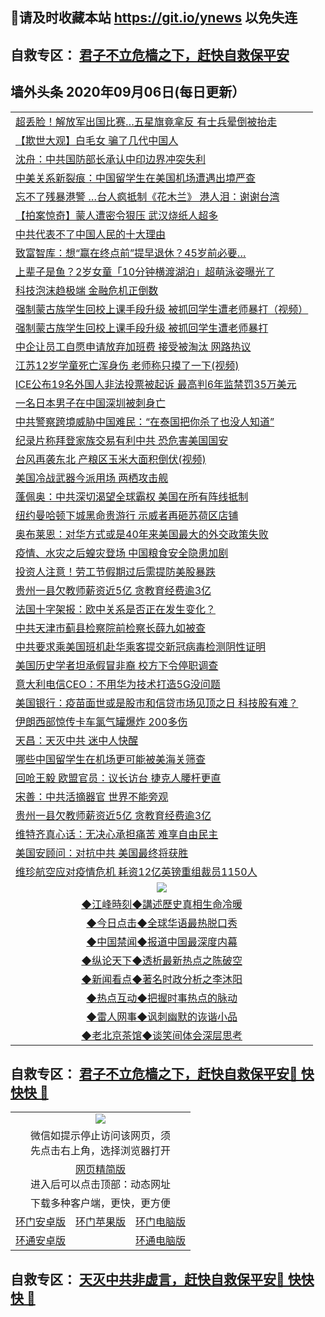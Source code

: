 ## 📩请及时收藏本站 https://git.io/ynews 以免失连</a>
## 自救专区： [君子不立危樯之下，赶快自救保平安 ](https://github.com/pwgy/td/blob/master/README.md)

## 墙外头条 2020年09月06日(每日更新）</a>

 <table>
<tr><td colspan="2" align="left"><a href="https://wkcfijod.xvhtf.cyou/?name=c1220536&key=krgexxuardvhjliu&from=gy2">超丢脸！解放军出国比赛…五星旗竟拿反 有士兵晕倒被抬走</a></td></tr>
<tr><td colspan="2" align="left"><a href="https://wkcfijod.xvhtf.cyou/?name=c1220508&key=krgexxuardvhjliu&from=gy2">【欺世大观】白毛女 骗了几代中国人</a></td></tr>
<tr><td colspan="2" align="left"><a href="https://wkcfijod.xvhtf.cyou/?name=c1220523&key=krgexxuardvhjliu&from=gy2">沈舟：中共国防部长承认中印边界冲突失利</a></td></tr>
<tr><td colspan="2" align="left"><a href="https://wkcfijod.xvhtf.cyou/?name=c1220509&key=krgexxuardvhjliu&from=gy2">中美关系新裂痕：中国留学生在美国机场遭遇出境严查</a></td></tr>
<tr><td colspan="2" align="left"><a href="https://wkcfijod.xvhtf.cyou/?name=c1220535&key=krgexxuardvhjliu&from=gy2">忘不了残暴港警 …台人疯抵制《花木兰》 港人泪：谢谢台湾</a></td></tr>
<tr><td colspan="2" align="left"><a href="https://wkcfijod.xvhtf.cyou/?name=c1220538&key=krgexxuardvhjliu&from=gy2">【拍案惊奇】蒙人遭密令狠压 武汉烧纸人超多</a></td></tr>
<tr><td colspan="2" align="left"><a href="https://wkcfijod.xvhtf.cyou/?name=c1220514&key=krgexxuardvhjliu&from=gy2">中共代表不了中国人民的十大理由</a></td></tr>
<tr><td colspan="2" align="left"><a href="https://wkcfijod.xvhtf.cyou/?name=c1220534&key=krgexxuardvhjliu&from=gy2">致富智库：想“赢在终点前”提早退休？45岁前必要…</a></td></tr>
<tr><td colspan="2" align="left"><a href="https://wkcfijod.xvhtf.cyou/?name=c1220546&key=krgexxuardvhjliu&from=gy2">上辈子是鱼？2岁女童「10分钟横渡湖泊」超萌泳姿曝光了</a></td></tr>
<tr><td colspan="2" align="left"><a href="https://wkcfijod.xvhtf.cyou/?name=c1220533&key=krgexxuardvhjliu&from=gy2">科技泡沫趋极端 金融危机正倒数</a></td></tr>
<tr><td colspan="2" align="left"><a href="https://wkcfijod.xvhtf.cyou/?name=c1220544&key=krgexxuardvhjliu&from=gy2">强制蒙古族学生回校上课手段升级  被抓回学生遭老师暴打（视频）</a></td></tr>
<tr><td colspan="2" align="left"><a href="https://wkcfijod.xvhtf.cyou/?name=c1220548&key=krgexxuardvhjliu&from=gy2">强制蒙古族学生回校上课手段升级 被抓回学生遭老师暴打</a></td></tr>
<tr><td colspan="2" align="left"><a href="https://wkcfijod.xvhtf.cyou/?name=c1220529&key=krgexxuardvhjliu&from=gy2">中企让员工自愿申请放弃加班费 接受被淘汰 网路热议</a></td></tr>
<tr><td colspan="2" align="left"><a href="https://wkcfijod.xvhtf.cyou/?name=c1220543&key=krgexxuardvhjliu&from=gy2">江苏12岁学童死亡浑身伤 老师称只摸了一下(视频)</a></td></tr>
<tr><td colspan="2" align="left"><a href="https://wkcfijod.xvhtf.cyou/?name=c1220550&key=krgexxuardvhjliu&from=gy2">ICE公布19名外国人非法投票被起诉 最高判6年监禁罚35万美元</a></td></tr>
<tr><td colspan="2" align="left"><a href="https://wkcfijod.xvhtf.cyou/?name=c1220525&key=krgexxuardvhjliu&from=gy2">一名日本男子在中国深圳被刺身亡</a></td></tr>
<tr><td colspan="2" align="left"><a href="https://wkcfijod.xvhtf.cyou/?name=c1220549&key=krgexxuardvhjliu&from=gy2">中共警察跨境威胁中国难民：“在泰国把你杀了也没人知道”</a></td></tr>
<tr><td colspan="2" align="left"><a href="https://wkcfijod.xvhtf.cyou/?name=c1220540&key=krgexxuardvhjliu&from=gy2">纪录片称拜登家族交易有利中共 恐危害美国国安</a></td></tr>
<tr><td colspan="2" align="left"><a href="https://wkcfijod.xvhtf.cyou/?name=c1220545&key=krgexxuardvhjliu&from=gy2">台风再袭东北 产粮区玉米大面积倒伏(视频)</a></td></tr>
<tr><td colspan="2" align="left"><a href="https://wkcfijod.xvhtf.cyou/?name=c1220507&key=krgexxuardvhjliu&from=gy2">美国冷战武器今派用场 两栖攻击舰</a></td></tr>
<tr><td colspan="2" align="left"><a href="https://wkcfijod.xvhtf.cyou/?name=c1220520&key=krgexxuardvhjliu&from=gy2">蓬佩奥：中共深切渴望全球霸权 美国在所有阵线抵制</a></td></tr>
<tr><td colspan="2" align="left"><a href="https://wkcfijod.xvhtf.cyou/?name=c1220539&key=krgexxuardvhjliu&from=gy2">纽约曼哈顿下城黑命贵游行 示威者再砸苏荷区店铺</a></td></tr>
<tr><td colspan="2" align="left"><a href="https://wkcfijod.xvhtf.cyou/?name=c1220518&key=krgexxuardvhjliu&from=gy2">奥布莱恩：对华方式或是40年来美国最大的外交政策失败</a></td></tr>
<tr><td colspan="2" align="left"><a href="https://wkcfijod.xvhtf.cyou/?name=c1220516&key=krgexxuardvhjliu&from=gy2">疫情、水灾之后蝗灾登场 中国粮食安全隐患加剧</a></td></tr>
<tr><td colspan="2" align="left"><a href="https://wkcfijod.xvhtf.cyou/?name=c1220527&key=krgexxuardvhjliu&from=gy2">投资人注意！劳工节假期过后需提防美股暴跌</a></td></tr>
<tr><td colspan="2" align="left"><a href="https://wkcfijod.xvhtf.cyou/?name=c1220526&key=krgexxuardvhjliu&from=gy2">贵州一县欠教师薪资近5亿 贪教育经费逾3亿</a></td></tr>
<tr><td colspan="2" align="left"><a href="https://wkcfijod.xvhtf.cyou/?name=c1220517&key=krgexxuardvhjliu&from=gy2">法国十字架报：欧中关系是否正在发生变化？</a></td></tr>
<tr><td colspan="2" align="left"><a href="https://wkcfijod.xvhtf.cyou/?name=c1220530&key=krgexxuardvhjliu&from=gy2">中共天津市蓟县检察院前检察长薛九如被查</a></td></tr>
<tr><td colspan="2" align="left"><a href="https://wkcfijod.xvhtf.cyou/?name=c1220519&key=krgexxuardvhjliu&from=gy2">中共要求乘美国班机赴华乘客提交新冠病毒检测阴性证明</a></td></tr>
<tr><td colspan="2" align="left"><a href="https://wkcfijod.xvhtf.cyou/?name=c1220528&key=krgexxuardvhjliu&from=gy2">美国历史学者坦承假冒非裔 校方下令停职调查</a></td></tr>
<tr><td colspan="2" align="left"><a href="https://wkcfijod.xvhtf.cyou/?name=c1220531&key=krgexxuardvhjliu&from=gy2">意大利电信CEO：不用华为技术打造5G没问题</a></td></tr>
<tr><td colspan="2" align="left"><a href="https://wkcfijod.xvhtf.cyou/?name=c1220532&key=krgexxuardvhjliu&from=gy2">美国银行：疫苗面世或是股市和信贷市场见顶之日 科技股有难？</a></td></tr>
<tr><td colspan="2" align="left"><a href="https://wkcfijod.xvhtf.cyou/?name=c1220524&key=krgexxuardvhjliu&from=gy2">伊朗西部惊传卡车氯气罐爆炸 200多伤</a></td></tr>
<tr><td colspan="2" align="left"><a href="https://wkcfijod.xvhtf.cyou/?name=c1220515&key=krgexxuardvhjliu&from=gy2">天昌：天灭中共 迷中人快醒</a></td></tr>
<tr><td colspan="2" align="left"><a href="https://wkcfijod.xvhtf.cyou/?name=c1220522&key=krgexxuardvhjliu&from=gy2">哪些中国留学生在机场更可能被美海关筛查</a></td></tr>
<tr><td colspan="2" align="left"><a href="https://wkcfijod.xvhtf.cyou/?name=c1220541&key=krgexxuardvhjliu&from=gy2">回呛王毅 欧盟官员：议长访台 捷克人腰杆更直</a></td></tr>
<tr><td colspan="2" align="left"><a href="https://wkcfijod.xvhtf.cyou/?name=c1220513&key=krgexxuardvhjliu&from=gy2">宋善：中共活摘器官 世界不能旁观</a></td></tr>
<tr><td colspan="2" align="left"><a href="https://wkcfijod.xvhtf.cyou/?name=c1220512&key=krgexxuardvhjliu&from=gy2">贵州一县欠教师薪资近5亿 贪教育经费逾3亿</a></td></tr>
<tr><td colspan="2" align="left"><a href="https://wkcfijod.xvhtf.cyou/?name=c1220542&key=krgexxuardvhjliu&from=gy2">维特齐真心话：无决心承担痛苦 难享自由民主</a></td></tr>
<tr><td colspan="2" align="left"><a href="https://wkcfijod.xvhtf.cyou/?name=c1220537&key=krgexxuardvhjliu&from=gy2">美国安顾问：对抗中共 美国最终将获胜</a></td></tr>
<tr><td colspan="2" align="left"><a href="https://wkcfijod.xvhtf.cyou/?name=c1220547&key=krgexxuardvhjliu&from=gy2">维珍航空应对疫情危机 耗资12亿英镑重组裁员1150人</a></td></tr>

 <tr>
   <td colspan="2" align=center><img src="https://cdn.jsdelivr.net/gh/gyoupiodf/im1/jf-1.jpg"></td>
  </tr>
   <tr>
   <td colspan="2" align=center> 
<a href="https://xdihm.casa/oo.aspx?name=c922850&key=sdxhftoyfkhpuaxy&from=gy2&tag=9877">◆江峰時刻◆講述歷史真相生命冷暖</a><br/>
    </td>
  </tr>
   <tr>
   <td colspan="2" align=center> 
<a href="https://xdihm.casa/oo.aspx?name=c816850&key=sdxhftoyfkhpuaxy&from=gy2&tag=9877">◆今日点击◆全球华语最热脱口秀</a><br/>
    </td>
  </tr>
  <tr>
  <td colspan="2" align=center>
<a href="https://xdihm.casa/oo.aspx?name=c816860&key=sdxhftoyfkhpuaxy&from=gy2&tag=99733110">◆中国禁闻◆报道中国最深度内幕</a><br/>
   </tr>
  <tr>
     <td colspan="2" align=center>
<a href="https://xdihm.casa/oo.aspx?name=c816855&key=sdxhftoyfkhpuaxy&from=gy2&tag=997110">◆纵论天下◆透析最新热点之陈破空</a><br/>
   </tr>
   <tr>
      <td colspan="2" align=center>
<a href="https://xdihm.casa/oo.aspx?name=c838308&key=sdxhftoyfkhpuaxy&from=gy2&tag=9973110">◆新闻看点◆著名时政分析之李沐阳</a><br/>
   </tr>
   <tr>
     <td colspan="2" align=center>
<a href="https://xdihm.casa/oo.aspx?name=c816852&key=sdxhftoyfkhpuaxy&from=gy2&tag=9733110">◆热点互动◆把握时事热点的脉动</a><br/>
   </tr>
   <tr>
      <td colspan="2" align=center>
<a href="https://xdihm.casa/oo.aspx?name=c816694&key=sdxhftoyfkhpuaxy&from=gy2&tag=93310">◆雷人网事◆讽刺幽默的诙谐小品</a><br/>
   </tr>
   <tr>
    <td colspan="2" align=center>
<a href="https://xdihm.casa/oo.aspx?name=c816650&key=sdxhftoyfkhpuaxy&from=gy2&tag=9973110">◆老北京茶馆◆谈笑间体会深层思考</a><br/>
   </tr>
</table>

 ## 自救专区： [君子不立危樯之下，赶快自救保平安🍎 快快快 📩](https://github.com/pwgy/td/blob/master/README.md)
 
<table>
  <tr>
    <td colspan="3" align="center"><img src="https://cdn.jsdelivr.net/gh/opipe/up/oGate65.jpg"/></td>
  </tr>
  <tr>
    <td colspan="3" align="center">微信如提示停止访问该网页，须<br/>先点击右上角，选择浏览器打开</td>
  <tr>
  <tr>
    <td colspan="3" align="center"><a href="https://gitcdn.xyz/cdn/otiny/up/master/show005.htm">网页精简版</a><br/>进入后可以点击顶部：动态网址</td>
  </tr>
  <tr>
    <td colspan="3" align="center">下载多种客户端，更快，更方便</td>
  <tr>
  <tr>
    <td align="center"><a href="https://cdn.jsdelivr.net/gh/opipe/up/oGatea.apk">环门安卓版</a></td>
    <td align="center"><a href="https://x.co/odisk">环门苹果版</a></td>
    <td align="center"><a href="https://cdn.jsdelivr.net/gh/opipe/up/oGate.zip">环门电脑版</a></td>
  </tr>
  <tr>
    <td align="center"><a href="https://cdn.jsdelivr.net/gh/opipe/up/oPipe.apk">环通安卓版</a></td>
    <td align="center"></td>
    <td align="center"><a href="https://raw.githubusercontent.com/opipe/up/master/oPipe.zip">环通电脑版</a></td>
  </tr>
  
</table>


 ## 自救专区： [天灭中共非虚言，赶快自救保平安🍎 快快快 📩](https://github.com/pwgy/td/blob/master/README.md)
